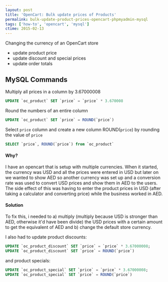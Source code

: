 ```yaml
---
layout: post
title: 'OpenCart: Bulk update prices of Products'
permalink: bulk-update-product-prices-opencart-phpmyadmin-mysql
tags: ['how-to', 'opencart', 'mysql']
ctime: 2015-02-13
---
```


Changing the currency of an OpenCart store

- update product price
- update discount and special prices
- update order totals

MySQL Commands
---
Multiply all prices in a column by 3.67000008
    
```sql
UPDATE `oc_product` SET `price` = `price` * 3.670008
```

Round the numbers of an entire column

```sql
UPDATE `oc_product` SET `price` = ROUND(`price`)
```
 
Select `price` column and create a new column ROUND(`price`) by rounding the value of `price`

```sql
SELECT `price`, ROUND(`price`) from `oc_product`
```

#### Why?
I have an opencart that is setup with multiple currencies. When it started, the currency was USD and all the prices were entered in USD but later on we wanted to show AED so another currency was set up and a conversion rate was used to convert USD prices and show them in AED to the users. The side effect of this was having to enter the product prices in USD (after taking a calculator and converting price) while the business worked in AED. 

#### Solution
To fix this, i needed to a) multiply (multiply because USD is stronger than AED, otherwise it'd have been divide) the USD prices with a certain amount to get the equivalent of AED and b) change the default store currency.

I also had to update product discounts:

```sql
UPDATE `oc_product_discount` SET `price` = `price` * 3.67000008;
UPDATE `oc_product_discount` SET `price` = ROUND(`price`)
```

and product specials:

```sql
UPDATE `oc_product_special` SET `price` = `price` * 3.67000008;
UPDATE `oc_product_special` SET `price` = ROUND(`price`)
```
